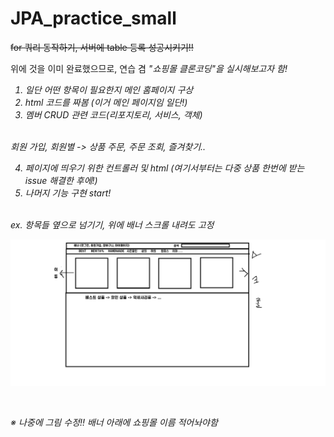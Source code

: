 # JPA_practice_small

~~for 쿼리 동작하기, 서버에 table 등록 성공시키기!!~~

위에 것을 이미 완료했으므로, 연습 겸 
<em>"쇼핑몰 클론코딩"<em>을 실시해보고자 함!

1. 일단 어떤 항목이 필요한지 메인 홈페이지 구상
2. html 코드를 짜봄
   (이거 메인 페이지임 일단!)
3. 멤버 CRUD 관련 코드(리포지토리, 서비스, 객체)
<br>
회원 가입, 회원별 -> 상품 주문, 주문 조회, 즐겨찾기.. 

4. 페이지에 띄우기 위한 컨트롤러 및 html
   (여기서부터는 다중 상품 한번에 받는 issue 해결한 후에!)
5. 나머지 기능 구현 start!

<br>
ex. 항목들 옆으로 넘기기, 위에 배너 스크롤 내려도 고정

<br>

![메인](./image/메인홈.png)

<br>

※ 나중에 그림 수정!! 배너 아래에 쇼핑몰 이름 적어놔야함